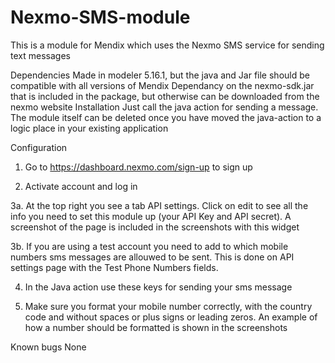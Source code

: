 # Nexmo-SMS-module
This is a module for Mendix which uses the Nexmo SMS service for sending text messages

Dependencies 
Made in modeler 5.16.1, but the java and Jar file should be compatible with all versions of Mendix
Dependancy on the nexmo-sdk.jar that is included in the package, but otherwise can be downloaded from the nexmo website
Installation
Just call the java action for sending a message. The module itself can be deleted once you have moved the java-action to a logic place in your existing application

Configuration

1. Go to https://dashboard.nexmo.com/sign-up to sign up

2. Activate account and log in

3a. At the top right you see a tab API settings. Click on edit to see all the info you need to set this module up (your API Key and API secret). A screenshot of the page is included in the screenshots with this widget

3b. If you are using a test account you need to add to which mobile numbers sms messages are allouwed to be sent. This is done on API settings page with the Test Phone Numbers fields.

4. In the Java action use these keys for sending your sms message

5. Make sure you format your mobile number correctly, with the country code and without spaces or plus signs or leading zeros.  An example of how a number should be formatted is shown in the screenshots

Known bugs 
None
